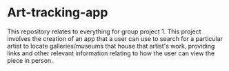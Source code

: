 # Art-tracking-app

This repository relates to everything for group project 1. This project involves the creation of an app that a user can use to search for a particular artist to locate galleries/museums that house that artist's work, providing links and other relevant information relating to how the user can view the piece in person.
